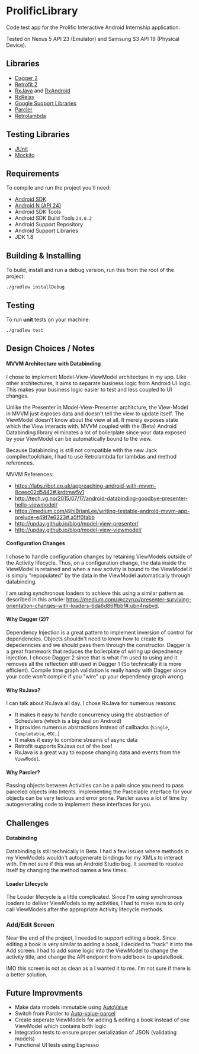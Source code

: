 # ProlificLibrary

Code test app for the Prolific Interactive Android Internship application.

Tested on Nexus 5 API 23 (Emulator) and Samsung S3 API 19 (Physical Device).

## Libraries
* [Dagger 2](http://google.github.io/dagger/)
* [Retrofit 2](http://square.github.io/retrofit/)
* [RxJava](https://github.com/ReactiveX/RxJava) and [RxAndroid](https://github.com/ReactiveX/RxAndroid)
* [RxRelay](https://github.com/JakeWharton/RxRelay)
* [Google Support Libraries](http://developer.android.com/tools/support-library/index.html)
* [Parcler](https://github.com/johncarl81/parceler)
* [Retrolambda](https://github.com/evant/gradle-retrolambda)

## Testing Libraries
* [JUnit](http://junit.org/junit4/)
* [Mockito](http://mockito.org/)

## Requirements
To compile and run the project you'll need:

- [Android SDK](http://developer.android.com/sdk/index.html)
- [Android N (API 24)](http://developer.android.com/tools/revisions/platforms.html)
- Android SDK Tools
- Android SDK Build Tools `24.0.2`
- Android Support Repository
- Android Support Libraries
- JDK 1.8


Building & Installing
--------

To build, install and run a debug version, run this from the root of the project:

```
./gradlew installDebug
```

Testing
-------

To run **unit** tests on your machine:

```
./gradlew test
```

Design Choices / Notes
--------

#### MVVM Architecture with Databinding
I chose to implement Model-View-ViewModel architecture in my app. Like other architectures, it aims to separate business logic from Android UI logic. This makes your business logic easier to test and less coupled to UI changes.

Unlike the Presenter in Model-View-Presenter architcture, the View-Model in MVVM just exposes data and doesn't tell the view to update itself. The ViewModel doesn't know about the view at all. It merely exposes state which the View interacts with. MVVM coupled with the (Beta) Android Databinding library eliminates a lot of boilerplate since your data exposed by your ViewModel can be automatically bound to the view.

Because Databinding is still not compatible with the new Jack compiler/toolchain, I had to use Retrolambda for lambdas and method references.

MVVM References:
- https://labs.ribot.co.uk/approaching-android-with-mvvm-8ceec02d5442#.krdtmw5y1
- http://tech.vg.no/2015/07/17/android-databinding-goodbye-presenter-hello-viewmodel/
- https://medium.com/@hiBrianLee/writing-testable-android-mvvm-app-prelude-e49f7e6223#.a5ff0fabb
- http://upday.github.io/blog/model-view-presenter/
- http://upday.github.io/blog/model-view-viewmodel/

#### Configuration Changes
I chose to handle configuration changes by retaining ViewModels outside of the Activity lifecycle. Thus, on a configuration change, the data inside the ViewModel is retained and when a new activity is bound to the ViewModel it is simply "repopulated" by the data in the ViewModel automatically through databinding.

I am using synchronous loaders to achieve this using a similar pattern as described in this article: https://medium.com/@czyrux/presenter-surviving-orientation-changes-with-loaders-6da6d86ffbbf#.ubn4nsbvd.

#### Why Dagger (2)?
Dependency Injection is a great pattern to implement inversion of control for dependencies. Objects shouldn't need to know how to create its depedenncies and we should pass them through the constructor. Dagger is a great framework that reduces the boilerplate of wiring up depednency injection. I choose Dagger 2 since that is what I'm used to using and it removes all the reflection still used in Dagger 1 (So technically it is more efficient). Compile time graph validation is really handy with Dagger since your code won't compile if you "wire" up your dependency graph wrong.

#### Why RxJava?
I can talk about RxJava all day. I chose RxJava for numerous reasons:
- It makes it easy to handle concurrency using the abstraction of Schedulers (which is a big deal on Android)
- It provides numerous abstractions instead of callbacks (`Single`, `Completable`, etc..)
- It makes it easy to combine streams of async data
- Retrofit supports RxJava out of the box!
- RxJava is a great way to expose changing data and events from the `ViewModel`.

#### Why Parcler?
Passing objects between Activities can be a pain since you need to pass parceled objects into Intents. Implementing the Parcelable interface for your objects can be very tedious and error prone. Parcler saves a lot of time by autogenerating code to implement these interfaces for you.

Challenges
--------

#### Databinding
Databinding is still technically in Beta. I had a few issues where methods in my ViewModels wouldn't autogenerate bindings for my XMLs to interact with. I'm not sure if this was an Android Studio bug. It seemed to resolve itself by changing the method names a few times. 

#### Loader Lifecycle
The Loader lifecycle is a little complicated. Since I'm using synchronous loaders to deliver ViewModels to my activities, I had to make sure to only call ViewModels after the appropriate Activity lifecycle methods.

### Add/Edit Screen
Near the end of the project, I needed to support editing a book. Since editing a book is very similar to adding a book, I decided to "hack" it into the Add screen. I had to add some logic into the ViewModel to change the activity title, and change the API endpoint from add book to updateBook.

IMO this screen is not as clean as a I wanted it to me. I'm not sure if there is a better solution.

Future Improvments
--------
* Make data models immutable using [AutoValue](https://github.com/google/auto/tree/master/value)
* Switch from Parcler to [Auto-value-parcel](https://github.com/rharter/auto-value-parcel)
* Create seperate ViewModels for adding & editing a book instead of one ViewModel which contains both logic
* Integration tests to ensure proper serialization of JSON (validating models) 
* Functional UI tests using Espresso




